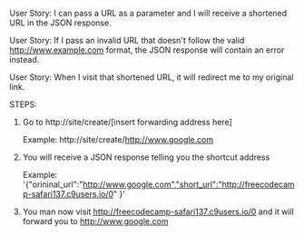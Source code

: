 User Story: I can pass a URL as a parameter and I will receive a shortened URL in the JSON response.


User Story: If I pass an invalid URL that doesn't follow the valid http://www.example.com format, the JSON response will contain an error instead.


User Story: When I visit that shortened URL, it will redirect me to my original link.



STEPS:

1) Go to http://site/create/[insert forwarding address here]

   Example:  http://site/create/http://www.google.com
   

2) You will receive a JSON response telling you the shortcut address

   Example:  '{"orininal_url":"http://www.google.com","short_url":"http://freecodecamp-safari137.c9users.io/0" }'
   

3) You man now visit http://freecodecamp-safari137.c9users.io/0 and it will forward you to http://www.google.com 